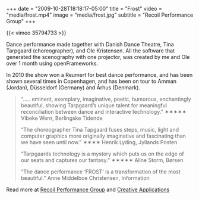 +++
date = "2009-10-28T18:18:17-05:00"
title = "Frost"
video = "media/frost.mp4"
image = "media/frost.jpg"
subtitle = "Recoil Performance Group"
+++

{{< vimeo 35794733 >}}

Dance performance made together with Danish Dance Theatre, Tina Tarpgaard (choreographer), and Ole Kristensen. All the software that generated the scenography with one projector, was created by me and Ole over 1 month using openFrameworks.

In 2010 the show won a Reumert for best dance performance, and has been shown several times in Copenhagen, and has been on tour to Amman (Jordan), Düsseldorf (Germany) and Århus (Denmark).

> “….. eminent, exemplary, imaginative, poetic, humorous, enchantingly beautiful, showing Tarpgaard’s unique talent for meaningful reconciliation between dance and interactive technology.” 
> ✶✶✶✶✶ Vibeke Wern, Berlingske Tidende
> 
> “The choreographer Tina Tapgaard fuses steps, music, light and computer graphics more originally imaginative and fascinating than we have seen until now.”
> ✶✶✶✶ Henrik Lyding, Jyllands Posten
> 
> “Tarpgaards technology is a mystery which puts us on the edge of our seats and captures our fantasy.” 
> ✶✶✶✶✶ Aline Storm, Børsen
> 
> “The dance performance ‘FROST’ is a transformation of the most beautiful.” 
> Anne Middelboe Christensen, Information


Read more at [Recoil Performance Group](http://www.recoil-performance.org/node/37) and [Creative Applications](http://www.creativeapplications.net/openframeworks/frost-openframeworks/)